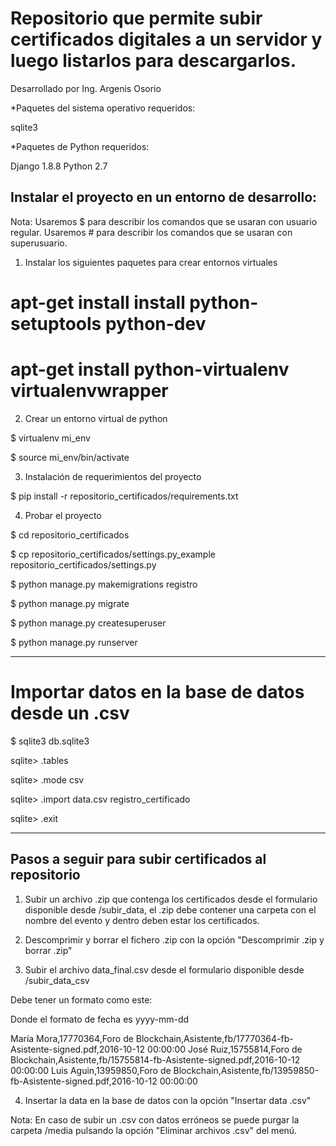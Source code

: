 # Repositorio que permite subir certificados digitales a un servidor y luego listarlos para descargarlos.

Desarrollado por Ing. Argenis Osorio

*Paquetes del sistema operativo requeridos:

sqlite3

*Paquetes de Python requeridos: 

Django 1.8.8
Python 2.7

## Instalar el proyecto en un entorno de desarrollo:

Nota:
Usaremos $ para describir los comandos que se usaran con usuario regular.
Usaremos # para describir los comandos que se usaran con superusuario. 

1) Instalar los siguientes paquetes para crear entornos virtuales

# apt-get install install python-setuptools python-dev

# apt-get install python-virtualenv virtualenvwrapper

2) Crear un entorno virtual de python

$ virtualenv mi_env

$ source mi_env/bin/activate

3) Instalación de requerimientos del proyecto

$ pip install -r repositorio_certificados/requirements.txt 

4) Probar el proyecto

$ cd repositorio_certificados

$ cp repositorio_certificados/settings.py_example repositorio_certificados/settings.py

$ python manage.py makemigrations registro

$ python manage.py migrate

$ python manage.py createsuperuser

$ python manage.py runserver

----

# Importar datos en la base de datos desde un .csv

$ sqlite3 db.sqlite3

sqlite> .tables

sqlite> .mode csv

sqlite> .import data.csv registro_certificado

sqlite> .exit

----

## Pasos a seguir para subir certificados al repositorio

1) Subir un archivo .zip que contenga los certificados desde el formulario
disponible desde /subir_data, el .zip debe contener una carpeta con el nombre
del evento y dentro deben estar los certificados.

2) Descomprimir y borrar el fichero .zip con la opción "Descomprimir .zip y
borrar .zip"

3) Subir el archivo data_final.csv desde el formulario disponible desde
/subir_data_csv

Debe tener un formato como este:

Donde el formato de fecha es yyyy-mm-dd

María Mora,17770364,Foro de Blockchain,Asistente,fb/17770364-fb-Asistente-signed.pdf,2016-10-12 00:00:00
José Ruiz,15755814,Foro de Blockchain,Asistente,fb/15755814-fb-Asistente-signed.pdf,2016-10-12 00:00:00
Luis Aguin,13959850,Foro de Blockchain,Asistente,fb/13959850-fb-Asistente-signed.pdf,2016-10-12 00:00:00

4) Insertar la data en la base de datos con la opción "Insertar data .csv"

Nota: En caso de subir un .csv con datos erróneos se puede purgar la carpeta
/media pulsando la opción "Eliminar archivos .csv" del menú.
